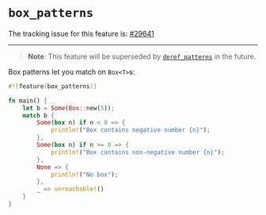# `box_patterns`

The tracking issue for this feature is: [#29641]

[#29641]: https://github.com/rust-lang/rust/issues/29641

------------------------

> **Note**: This feature will be superseded by [`deref_patterns`] in the future.

Box patterns let you match on `Box<T>`s:


```rust
#![feature(box_patterns)]

fn main() {
    let b = Some(Box::new(5));
    match b {
        Some(box n) if n < 0 => {
            println!("Box contains negative number {n}");
        },
        Some(box n) if n >= 0 => {
            println!("Box contains non-negative number {n}");
        },
        None => {
            println!("No box");
        },
        _ => unreachable!()
    }
}
```

[`deref_patterns`]: ./deref-patterns.md
